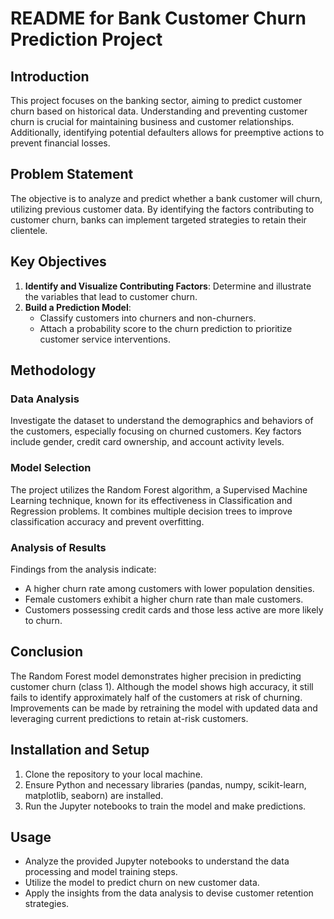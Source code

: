 # README for Bank Customer Churn Prediction Project

## Introduction

This project focuses on the banking sector, aiming to predict customer churn based on historical data. Understanding and preventing customer churn is crucial for maintaining business and customer relationships. Additionally, identifying potential defaulters allows for preemptive actions to prevent financial losses.

## Problem Statement

The objective is to analyze and predict whether a bank customer will churn, utilizing previous customer data. By identifying the factors contributing to customer churn, banks can implement targeted strategies to retain their clientele.

## Key Objectives

1. **Identify and Visualize Contributing Factors**: Determine and illustrate the variables that lead to customer churn.
2. **Build a Prediction Model**:
   - Classify customers into churners and non-churners.
   - Attach a probability score to the churn prediction to prioritize customer service interventions.

## Methodology

### Data Analysis

Investigate the dataset to understand the demographics and behaviors of the customers, especially focusing on churned customers. Key factors include gender, credit card ownership, and account activity levels.

### Model Selection

The project utilizes the Random Forest algorithm, a Supervised Machine Learning technique, known for its effectiveness in Classification and Regression problems. It combines multiple decision trees to improve classification accuracy and prevent overfitting.

### Analysis of Results

Findings from the analysis indicate:
- A higher churn rate among customers with lower population densities.
- Female customers exhibit a higher churn rate than male customers.
- Customers possessing credit cards and those less active are more likely to churn.

## Conclusion

The Random Forest model demonstrates higher precision in predicting customer churn (class 1). Although the model shows high accuracy, it still fails to identify approximately half of the customers at risk of churning. Improvements can be made by retraining the model with updated data and leveraging current predictions to retain at-risk customers.

## Installation and Setup

1. Clone the repository to your local machine.
2. Ensure Python and necessary libraries (pandas, numpy, scikit-learn, matplotlib, seaborn) are installed.
3. Run the Jupyter notebooks to train the model and make predictions.

## Usage

- Analyze the provided Jupyter notebooks to understand the data processing and model training steps.
- Utilize the model to predict churn on new customer data.
- Apply the insights from the data analysis to devise customer retention strategies.

